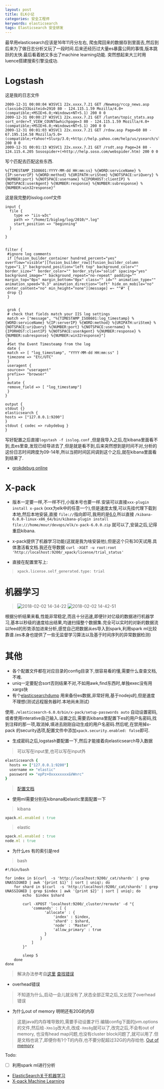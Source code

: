 ```yaml
---
layout: post
title: ELK小记
categories: 安全工程师
kerywords: elasticsearch 
tags: Elasticsearch 安全研发
---
```


最早用elasticsearch应该是16年11月分左右, 爬虫爬回来的数据存到里面去,然后到后来为了做日志分析又玩了一段时间.后来还经历过大量es暴露公网的事情,版本跳跃的太快.最后看着她又多出了machine learning功能. 突然想起来大三时用luence搭建搜索引擎没成功.

# Logstash
这是我的日志文件
```
2009-12-31 00:00:04 W3SVC1 22x.xxxx.7.21 GET /Newmsg/rccp_news.asp classid=233&siteid=2910 80 - 124.115.1.59 Mozilla/4.0+(compatible;+MSIE+6.0;+Windows+NT+5.1) 200 0 0
2009-12-31 00:00:27 W3SVC1 22x.xxxx.7.21 GET /luntan/topic_stats.asp sort_order=T_VIEW_COUNT&whichpage=3 80 - 124.115.1.59 Mozilla/4.0+(compatible;+MSIE+6.0;+Windows+NT+5.1) 200 0 0
2009-12-31 00:01:03 W3SVC1 22x.xxxx.7.21 GET /rdxw.asp Page=60 80 - 67.195.114.58 Mozilla/5.0+(compatible;+Yahoo!+Slurp/3.0;+http://help.yahoo.com/help/us/ysearch/slurp) 200 0 0
2009-12-31 00:01:13 W3SVC1 22x.xxxx.7.21 GET /rsdt.asp Page=24 80 - 124.115.4.205 Sosospider+(+http://help.soso.com/webspider.htm) 200 0 0

```
写个匹配去匹配这些东西.
```
%{TIMESTAMP_ISO8601:YYYY-MM-dd HH:mm:ss} %{WORD:serviceName} %{IP:serverIP} %{WORD:method} %{URIPATH:uriStem} %{NOTSPACE:uriQuery} %{NUMBER:port} %{NOTSPACE:username} %{IPORHOST:clientIP} %{NOTSPACE:userAgent} %{NUMBER:response} %{NUMBER:subresponse} %{NUMBER:win32response}"
```
这是我完整的isslog.conf文件
```
input {  
  file {
    type => "iis-w3c"
    path => "/home/I/biglog/log/2010/*.log"
    start_position => "beginning"
  }

}


filter {
 #ignore log comments
 if [fusion_builder_container hundred_percent="yes" overflow="visible"][fusion_builder_row][fusion_builder_column type="1_1" background_position="left top" background_color="" border_size="" border_color="" border_style="solid" spacing="yes" background_image="" background_repeat="no-repeat" padding="" margin_top="0px" margin_bottom="0px" class="" id="" animation_type="" animation_speed="0.3" animation_direction="left" hide_on_mobile="no" center_content="no" min_height="none"][message] =~ "^#" {
 drop {}
 }
 
 
 grok {
 # check that fields match your IIS log settings
 match => ["message", "%{TIMESTAMP_ISO8601:log_timestamp} %{WORD:serviceName} %{IP:serverIP} %{WORD:method} %{URIPATH:uriStem} %{NOTSPACE:uriQuery} %{NUMBER:port} %{NOTSPACE:username} %{IPORHOST:clientIP} %{NOTSPACE:userAgent} %{NUMBER:response} %{NUMBER:subresponse} %{NUMBER:win32response}"]
 }
 #Set the Event Timesteamp from the log
 date {
 match => [ "log_timestamp", "YYYY-MM-dd HH:mm:ss" ]
 timezone => "Etc/UTC"
 }
 useragent {
 source=> "useragent"
 prefix=> "browser"
 }
 mutate {
 remove_field => [ "log_timestamp"]
 }
}
 
output {
stdout {}
elasticsearch {
hosts => ["127.0.0.1:9200"]
}
stdout { codec => rubydebug }
}

```
写好配置之后直接`logstash -f isslog.conf` ,但是我导入之后,在kibana里面看不到,去es里查,发现已经导进去了,但是就是看不到,后来突然想到是时间不对,分析的这份日志时间跨度为09-14年,所以当把时间区间调到这个之后,就在kibana里面看到结果了.
* [grokdebug online ](https://grokdebug.herokuapp.com/)

# X-pack

* 版本一定要一样,不一样不行,小版本号也要一样.安装可以直接`xxx-plugin install x-pack` (xxx为elk中的任意一个),但是速度太慢,可以先挂代理下载到本地,然后本地安装,直接 `file://`指向即可,我用的是[6.0](https://artifacts.elastic.co/downloads/packs/x-pack/x-pack-6.0.1.zip),所以直接
`/kibana-6.0.0-linux-x86_64/bin/kibana-plugin install file:///home/mour/devops/elk/x-pack-6.0.0.zip` 就可以了,安装之后,记得重启kibana.

* x-pack提供了机器学习功能(这就是我为啥安装他),但是这个只有30天试用.具体激活看文档.我还在导数据
`curl -XGET -u root:root 'http://localhost:9200/_xpack/license/trial_status'`

* 直接在配置里写上:
> `xpack.license.self_generated.type: trial`

# 机器学习
> ![2018-02-02 14-34-22](https://img.iami.xyz/images/35719876-57526a56-0826-11e8-81e6-e2c4e6417daa.png)
![2018-02-02 14-42-51](https://img.iami.xyz/images/35720190-94d7d478-0827-11e8-881b-2150e182320e.png)

根据分析结果来看,性能非常稳定,而且十分迅速,即便针对亿级的数据进行机器学习,基本以秒级的速度给出结果,均速扫描整个数据集.完全可以实时的对新的数据流以feed的形势添加进来分析,感觉自己把数据从es导入到spark,利用spark ml比较靠谱.(es本身也提供了一些无监督学习算法以及基于时间序列的异常数据检测)


# 其他

* 各个配置文件都在对应目录的config目录下,很容易看的懂,需要什么查查文档,不难.
* uniq一定要配合sort否则结果不对,不如用awk,find东西时,单独exec没有用xargs快
* 有个[elasticsearchdump](https://github.com/taskrabbit/elasticsearch-dump) 用来备份es数据,非常好用,基于nodejs的,但是速度不理想(测试远程服务器时.本地尚未测试)

使用`./elasticsearch-6.0.0/bin/x-pack/setup-passwords auto` 自动设置密码,或者使用interative自己输入.设置之后,需要去kibana里配置下es的用户名密码,找到注释的那一项,取消掉,填进去刚刚自动生成的用户名密码.然后呢,在禁用掉x-pack 的security选项,配置文件中添加`xpack.security.enabled: false`即可.

* 生成密码之后,logstash要配置一下,然后才能接着向elasticsearch导入数据
> 可以写在input里,也可以写在input外
```ruby
elasticsearch {
  hosts => ["127.0.0.1:9200"]
  username => "elastic"
  password => "epPz+Oxxxxxxxx&VWnrc"
}
```
> [配置文档](https://www.elastic.co/guide/en/logstash/current/plugins-inputs-elasticsearch.html)

* 使用ml需要分别在kibnana和elastic里面配置一下
>kibana
```ruby
xpack.ml.enabled : true
```
>elastic
```ruby
xpack.ml.enabled : true
node.ml : true

```

* 为什么es 有的索引是red
>bash
```
#!/bin/bash

for index in $(curl  -s 'http://localhost:9200/_cat/shards' | grep UNASSIGNED | awk '{print $1}' | sort | uniq); do
    for shard in $(curl  -s 'http://localhost:9200/_cat/shards' | grep UNASSIGNED | grep $index | awk '{print $2}' | sort | uniq); do
        echo  $index $shard

        curl -XPOST 'localhost:9200/_cluster/reroute' -d "{
            'commands' : [ {
                  'allocate' : {
                      'index' : $index,
                      'shard' : $shard,
                      'node' : 'Master',
                      'allow_primary' : true
                  }
                }
            ]
        }"

        sleep 5
    done
done
```
> 解决办法参考自[这里](http://www.wklken.me/posts/2015/05/23/elasticsearch-issues.html#status-red)
> [查找错误](https://www.elastic.co/guide/cn/elasticsearch/guide/current/_cluster_health.html)

* overhead错误
> 不知道为什么,启动一会儿就没有了,状态全部正常之后,又出现了overhead错误


* 为什么out of memory 明明还有20G的内存
> 这是java的内存堆导致的,需要手动设置才行.编辑config下面的jvm.options的文件,然后给`-Xms1g`改大点,改成`-Xms8g`就可以了,改完之后,不会有out of memory, 也没有head map问题,也没有cluster block问题了,就可以用了.但是文档也说了,即便你有1个T的内存,也不要分配超过32G的内存给他.
> [Out of memory](https://www.elastic.co/guide/en/elasticsearch/guide/current/heap-sizing.html)


Todo:
- [ ]  利用spark ml进行分析

* [ElasticSearch关于机器学习](https://www.youtube.com/watch?v=n6xW6YWYgs0)
* [X-pack Machine Learning](https://www.elastic.co/guide/en/x-pack/current/xpack-ml.html)